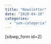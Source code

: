 ```yaml
---
title: "Newsletter"
date: "2020-04-10"
categories: 
  - "sem-categoria"
---
```


\[sibwp\_form id=2\]
